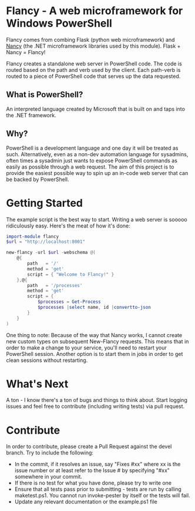 # Flancy - A web microframework for Windows PowerShell

Flancy comes from combing Flask (python web microframework) and [Nancy](http://nancyfx.org/) (the .NET microframework libraries used by this module).  Flask + Nancy = Flancy!

Flancy creates a standalone web server in PowerShell code.  The code is routed based on the path and verb used by the client.  Each path-verb is routed to a piece of PowerShell code that serves up the data requested.

## What is PowerShell?
An interpreted language created by Microsoft that is built on and taps into the .NET framework.

## Why?
PowerShell is a development language and one day it will be treated as such.  Alternatively, even as a non-dev automation language for sysadmins, often times a sysadmin just wants to expose PowerShell commands as easily as possible through a web request.  The aim of this project is to provide the easiest possible way to spin up an in-code web server that can be backed by PowerShell.

# Getting Started
The example script is the best way to start.  Writing a web server is sooooo ridiculously easy.  Here's the meat of how it's done:

```powershell
import-module flancy
$url = "http://localhost:8001"

new-flancy -url $url -webschema @(
    @{
        path   = '/'
        method = 'get'
        script = { "Welcome to Flancy!" }
    },@{
        path   = '/processes'
        method = 'get'
        script = { 
            $processes = Get-Process
            $processes |select name, id |convertto-json
        }
    }
)
```

One thing to note:  Because of the way that Nancy works, I cannot create new custom types on subsequent New-Flancy requests.  This means that in order to make a change to your service, you'll need to restart your PowerShell session.  Another option is to start them in jobs in order to get clean sessions without restarting.

# What's Next
A ton - I know there's a ton of bugs and things to think about.  Start logging issues and feel free to contribute (including writing tests) via pull request.

# Contribute
In order to contribute, please create a Pull Request against the devel branch.  Try to include the following:
 * In the commit, if it resolves an issue, say "Fixes #xx" where xx is the issue number or at least refer to the Issue # by specifying "#xx" somewhere in your commit.
 * If there is no test for what you have done, please try to write one
 * Ensure that all tests pass prior to submitting - tests are run by calling maketest.ps1.  You cannot run invoke-pester by itself or the tests will fail.
 * Update any relevant documentation or the example.ps1 file
